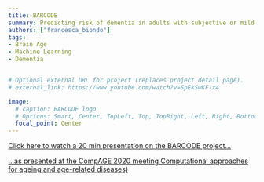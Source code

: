 ```yaml
---
title: BARCODE
summary: Predicting risk of dementia in adults with subjective or mild cognitive impairment using the brain-age paradigm.
authors: ["francesca_biondo"]
tags:
- Brain Age
- Machine Learning
- Dementia


# Optional external URL for project (replaces project detail page).
# external_link: https://www.youtube.com/watch?v=SpEkSwKF-x4

image:
  # caption: BARCODE logo
  # Options: Smart, Center, TopLeft, Top, TopRight, Left, Right, BottomLeft, Bottom, BottomRight
  focal_point: Center
---
```


[Click here to watch a 20 min presentation on the BARCODE project...](https://www.youtube.com/watch?v=SpEkSwKF-x4)
 
[...as presented at the CompAGE 2020 meeting Computational approaches for ageing and age-related diseases)](https://neuroinformatics.icm-institute.org/conferences/compage-2020/)


